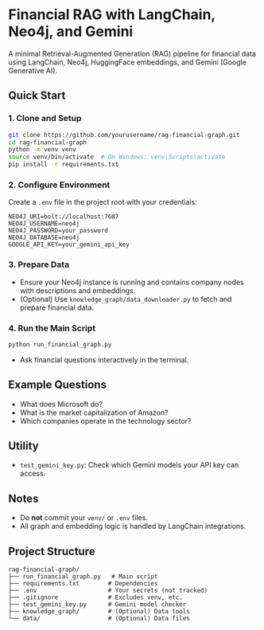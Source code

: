 # Financial RAG with LangChain, Neo4j, and Gemini

A minimal Retrieval-Augmented Generation (RAG) pipeline for financial data using LangChain, Neo4j, HuggingFace embeddings, and Gemini (Google Generative AI).

## Quick Start

### 1. Clone and Setup
```bash
git clone https://github.com/yourusername/rag-financial-graph.git
cd rag-financial-graph
python -m venv venv
source venv/bin/activate  # On Windows: venv\Scripts\activate
pip install -r requirements.txt
```

### 2. Configure Environment
Create a `.env` file in the project root with your credentials:
```
NEO4J_URI=bolt://localhost:7687
NEO4J_USERNAME=neo4j
NEO4J_PASSWORD=your_password
NEO4J_DATABASE=neo4j
GOOGLE_API_KEY=your_gemini_api_key
```

### 3. Prepare Data
- Ensure your Neo4j instance is running and contains company nodes with descriptions and embeddings.
- (Optional) Use `knowledge_graph/data_downloader.py` to fetch and prepare financial data.

### 4. Run the Main Script
```bash
python run_financial_graph.py
```
- Ask financial questions interactively in the terminal.

## Example Questions
- What does Microsoft do?
- What is the market capitalization of Amazon?
- Which companies operate in the technology sector?

## Utility
- `test_gemini_key.py`: Check which Gemini models your API key can access.

## Notes
- Do **not** commit your `venv/` or `.env` files.
- All graph and embedding logic is handled by LangChain integrations.

## Project Structure
```
rag-financial-graph/
├── run_financial_graph.py   # Main script
├── requirements.txt        # Dependencies
├── .env                    # Your secrets (not tracked)
├── .gitignore              # Excludes venv, etc.
├── test_gemini_key.py      # Gemini model checker
├── knowledge_graph/        # (Optional) Data tools
└── data/                   # (Optional) Data files
```
